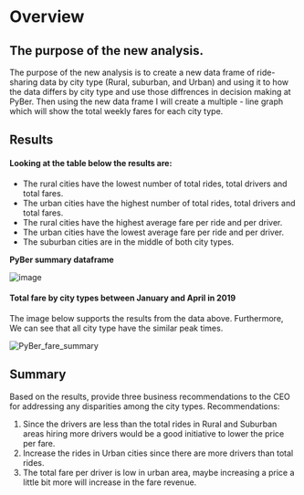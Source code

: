 # Overview

## The purpose of the new analysis.
The purpose of the new analysis is to create a new data frame of ride-sharing data by city type (Rural, suburban, and Urban) and using it to how the data differs by city type and use those diffrences in decision making at PyBer. Then using the new data frame I will create a multiple - line graph which will show the total weekly fares for each city type. 

## Results

#### **Looking at the table below the results are:**
- The rural cities have the lowest number of total rides, total drivers and total fares.
- The urban cities have the highest number of total rides, total drivers and total fares.
- The rural cities have the highest average fare per ride and per driver.
- The urban cities have the lowest average fare per ride and per driver.
- The suburban cities are in the middle of both city types. 

**PyBer summary dataframe**


![image](https://user-images.githubusercontent.com/85364095/127571515-d03c68b5-6272-452d-8dc5-beb7936b9042.png)


#### **Total fare by city types between January and April in 2019**
The image below supports the results from the data above. Furthermore, We can see that all city type have the similar peak times.

![PyBer_fare_summary](https://user-images.githubusercontent.com/85364095/127077911-22548b93-36e3-45fb-87e2-d7ee590c683f.png)

## Summary

Based on the results, provide three business recommendations to the CEO for addressing any disparities among the city types.
Recommendations:
1. Since the drivers are less than the total rides in Rural and Suburban areas hiring more drivers would be a good initiative to lower the price per fare.
2. Increase the rides in Urban cities since there are more drivers than total rides.
3. The total fare per driver is low in urban area, maybe increasing a price a little bit more will increase in the fare revenue.










